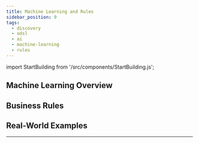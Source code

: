 ```yaml
---
title: Machine Learning and Rules
sidebar_position: 9
tags:
  - discovery
  - odsl
  - ai
  - machine-learning
  - rules
---
```

import StartBuilding from '/src/components/StartBuilding.js';

## Machine Learning Overview 

## Business Rules

## Real-World Examples

---

<StartBuilding />

